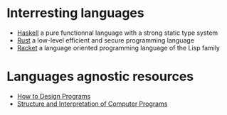 # Interresting languages
* [Haskell](https://www.haskell.org/)
  a pure functionnal language with a strong static type system
* [Rust](https://www.rust-lang.org/)
  a low-level efficient and secure programming language
* [Racket](https://racket-lang.org/)
  a language oriented programming language of the Lisp family

# Languages agnostic resources
* [How to Design Programs](https://en.wikipedia.org/wiki/How_to_Design_Programs)
* [Structure and Interpretation of Computer Programs](https://en.wikipedia.org/wiki/Structure_and_Interpretation_of_Computer_Programs)
